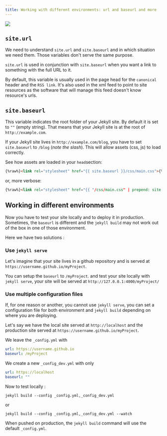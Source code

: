 ```yaml
---
title: Working with different environments: url and baseurl and more
---
```



![]({{site.baseurl}}/assets/images/what-is-a-baseurl.jpeg)

## `site.url`

We need to understand `site.url` and `site.baseurl` and in which situation we need them. Those variables don't serve the same purpose.

`site.url` is used in conjunction with `site.baseurl` when you want a link to something with the full URL to it.

By default, this variable is usually used in the page head for the `canonical` header and the `RSS link`. It's also used in the xml feed to point to site resources as the software that will manage this feed doesn't know resource's urls.

## `site.baseurl`

This variable indicates the root folder of your Jekyll site. By default it is set to `""` (empty string). That means that your Jekyll site is at the root of `http://example.com`.

If your Jekyll site lives in `http://example.com/blog`, you have to set `site.baseurl` to `/blog` (*note the slash*). This will allow assets (css, js) to load correctly.

See how assets are loaded in your `head`section:

```html
{%raw%}<link rel="stylesheet" href="{{ site.baseurl }}/css/main.css">{%endraw%}
```  

or, more verbose:

```html
{%raw%}<link rel="stylesheet" href="{{ "/css/main.css" | prepend: site.baseurl }}">{%endraw%}
```   


## Working in different environments

Now you have to test your site locally and to deploy it in production. Sometimes, the `baseurl` is different and the `jekyll build` may not work out of the box in one of those environment.

Here we have two solutions :

### Use `jekyll serve`

Let's imagine that your site lives in a github repository and is served at `https://username.github.io/myProject`.

You can setup the `baseurl` to `/myProject`. and test your site locally with `jekyll serve`, your site will be served at `http://127.0.0.1:4000/myProject/`

### Use multiple configuration files

If, for one reason or another, you cannot use `jekyll serve`, you can set a configuration file for both environment and `jekyll build` depending on where you are deploying.

Let's say we have the local site served at `http://localhost` and the production site served at `https://username.github.io/myProject`.

We leave the `_config.yml` with 

```yml
url: https://username.github.io
baseurl: /myProject
```

We create a new `_config_dev.yml` with only 

```yml
url: https://localhost 
baseurl: ""
```

Now to test locally :

    jekyll build --config _config.yml,_config_dev.yml
    

or

    jekyll build --config _config.yml,_config_dev.yml --watch
    

When pushed on production, the <code>jekyll build</code> command will use the default <code>_config.yml</code>.
